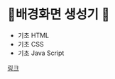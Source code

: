 # 🗼배경화면 생성기 🗼

+ 기초 HTML
+ 기초 CSS
+ 기초 Java Script

[링크](https://jung-jinwoo.github.io/BackgroundGenerator/)
